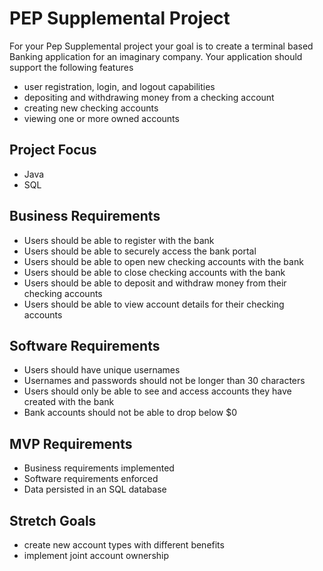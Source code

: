 # PEP Supplemental Project
For your Pep Supplemental project your goal is to create a terminal based Banking application for an imaginary company. Your application should support the following features
- user registration, login, and logout capabilities
- depositing and withdrawing money from a checking account
- creating new checking accounts
- viewing one or more owned accounts

## Project Focus
- Java
- SQL

## Business Requirements
- Users should be able to register with the bank
- Users should be able to securely access the bank portal
- Users should be able to open new checking accounts with the bank
- Users should be able to close checking accounts with the bank
- Users should be able to deposit and withdraw money from their checking accounts
- Users should be able to view account details for their checking accounts

## Software Requirements 
- Users should have unique usernames
- Usernames and passwords should not be longer than 30 characters
- Users should only be able to see and access accounts they have created with the bank
- Bank accounts should not be able to drop below $0

## MVP Requirements
- Business requirements implemented
- Software requirements enforced
- Data persisted in an SQL database

## Stretch Goals
- create new account types with different benefits
- implement joint account ownership